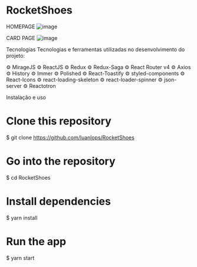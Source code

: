 # RocketShoes
HOMEPAGE
![image](https://user-images.githubusercontent.com/83570746/156630893-54a73a27-d910-4aea-9198-4e94d45392e9.png)

CARD PAGE 
![image](https://user-images.githubusercontent.com/83570746/156630992-f7abc613-5e19-43a2-9562-4bd0a7aafb98.png)

Tecnologias
Tecnologias e ferramentas utilizadas no desenvolvimento do projeto:

⚙️ MirageJS
⚙️ ReactJS
⚙️ Redux
⚙️ Redux-Saga
⚙️ React Router v4
⚙️ Axios
⚙️ History
⚙️ Immer
⚙️ Polished
⚙️ React-Toastify
⚙️ styled-components
⚙️ React-Icons
⚙️ react-loading-skeleton
⚙️ react-loader-spinner
⚙️ json-server
⚙️ Reactotron

Instalação e uso
# Clone this repository
$ git clone https://github.com/luanlops/RocketShoes
# Go into the repository
$ cd RocketShoes
# Install dependencies
$ yarn install
# Run the app
$ yarn start
